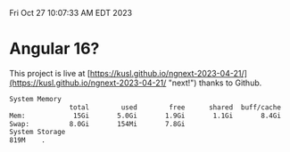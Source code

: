 Fri Oct 27 10:07:33 AM EDT 2023

# Angular 16?


This project is live at [https://kusl.github.io/ngnext-2023-04-21/](https://kusl.github.io/ngnext-2023-04-21/ "next!") thanks to Github.

```bash
System Memory
               total        used        free      shared  buff/cache   available
Mem:            15Gi       5.0Gi       1.9Gi       1.1Gi       8.4Gi       8.8Gi
Swap:          8.0Gi       154Mi       7.8Gi
System Storage
819M	.
```
